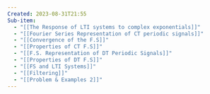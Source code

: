 ```yaml
---
Created: 2023-08-31T21:55
Sub-item:
  - "[[The Response of LTI systems to complex exponentials]]"
  - "[[Fourier Series Representation of CT periodic signals]]"
  - "[[Convergence of the F.S]]"
  - "[[Properties of CT F.S]]"
  - "[[F.S. Representation of DT Periodic Signals]]"
  - "[[Properties of DT F.S]]"
  - "[[FS and LTI Systems]]"
  - "[[Filtering]]"
  - "[[Problem & Examples 2]]"
---
```

